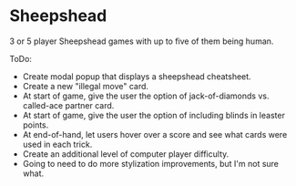 Sheepshead
==========

3 or 5 player Sheepshead games with up to five of them being human.

ToDo:

* Create modal popup that displays a sheepshead cheatsheet.
* Create a new "illegal move" card.
* At start of game, give the user the option of jack-of-diamonds vs. called-ace partner card.
* At start of game, give the user the option of including blinds in leaster points.
* At end-of-hand, let users hover over a score and see what cards were used in each trick.
* Create an additional level of computer player difficulty.
* Going to need to do more stylization improvements, but I'm not sure what.